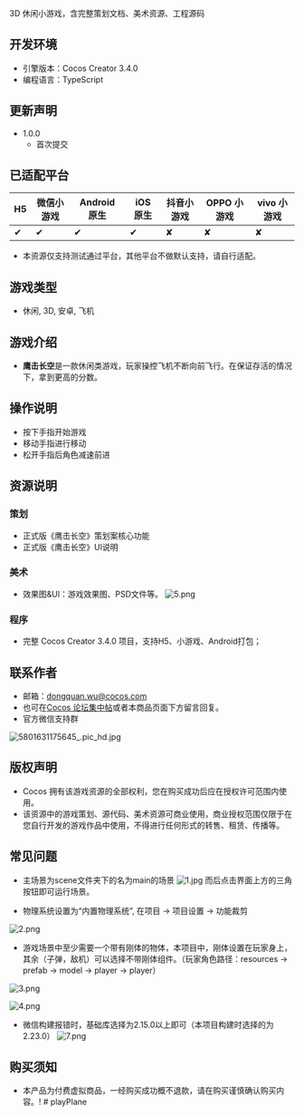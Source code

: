 3D 休闲小游戏，含完整策划文档、美术资源、工程源码



## 开发环境

- 引擎版本：Cocos Creator 3.4.0
- 编程语言：TypeScript

## 更新声明

- 1.0.0
  - 首次提交

## 已适配平台

| H5  | 微信小游戏 | Android 原生 | iOS 原生 | 抖音小游戏 | OPPO 小游戏 | vivo 小游戏 |
| --- | ---------- | ------------ | -------- | ---------- | ----------- | ----------- |
| ✔   | ✔          | ✔            | ✔        | ✘          | ✘           | ✘           |

- 本资源仅支持测试通过平台，其他平台不做默认支持，请自行适配。

## 游戏类型

- 休闲, 3D, 安卓, 飞机

## 游戏介绍

- **鹰击长空**是一款休闲类游戏，玩家操控飞机不断向前飞行。在保证存活的情况下，拿到更高的分数。

## 操作说明

- 按下手指开始游戏
- 移动手指进行移动
- 松开手指后角色减速前进

## 资源说明

### 策划
* 正式版《鹰击长空》策划案核心功能
* 正式版《鹰击长空》UI说明
### 美术
* 效果图&UI：游戏效果图、PSD文件等。
![5.png](https://download.cocos.com/Cocos/CocosStore/markdown/2022/03/c851c44467d12dbf177e96192409f2e441553.png)


### 程序
 * 完整 Cocos Creator 3.4.0 项目，支持H5、小游戏、Android打包；

## 联系作者
- 邮箱：dongquan.wu@cocos.com
- 也可在[Cocos 论坛集中帖](https://forum.cocos.org/t/topic/127505)或者本商品页面下方留言回复。
- 官方微信支持群

![5801631175645_.pic_hd.jpg](https://download.cocos.com/Cocos/CocosStore/markdown/2021/11/fd43de0742b8df71c3c6fa2b0305358087911.jpg)

## 版权声明

- Cocos 拥有该游戏资源的全部权利，您在购买成功后应在授权许可范围内使用。
- 该资源中的游戏策划、源代码、美术资源可商业使用，商业授权范围仅限于在您自行开发的游戏作品中使用，不得进行任何形式的转售、租赁、传播等。

## 常见问题

- 主场景为scene文件夹下的名为main的场景
![1.jpg](https://download.cocos.com/Cocos/CocosStore/markdown/2022/03/fd0ea81b195a5a42eb7e2f77331978f445901.jpg)
而后点击界面上方的三角按钮即可运行场景。

- 物理系统设置为“内置物理系统”, 在项目 -> 项目设置 -> 功能裁剪 

![2.png](https://download.cocos.com/Cocos/CocosStore/markdown/2022/03/0f1078f9b16e475e786646ec27cc5f0c23475.png)

- 游戏场景中至少需要一个带有刚体的物体，本项目中，刚体设置在玩家身上，其余（子弹，敌机）可以选择不带刚体组件。（玩家角色路径：resources -> prefab -> model -> player -> player）

![3.png](https://download.cocos.com/Cocos/CocosStore/markdown/2022/03/b371794440d99a90cdeaca2ff80efff923755.png)

![4.png](https://download.cocos.com/Cocos/CocosStore/markdown/2022/03/60f53770ef50c0ef10a1f44d727c606b20253.png)

- 微信构建报错时，基础库选择为2.15.0以上即可（本项目构建时选择的为2.23.0）
 ![7.png](https://download.cocos.com/Cocos/CocosStore/markdown/2022/03/a870c6e5ed6e8cf09490054c3e55bf2036848.png)

## 购买须知

- 本产品为付费虚拟商品，一经购买成功概不退款，请在购买谨慎确认购买内容。!
#   p l a y P l a n e  
 
